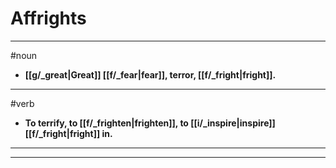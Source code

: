 # Affrights
---
#noun
- **[[g/_great|Great]] [[f/_fear|fear]], terror, [[f/_fright|fright]].**
---
#verb
- **To terrify, to [[f/_frighten|frighten]], to [[i/_inspire|inspire]] [[f/_fright|fright]] in.**
---
---
